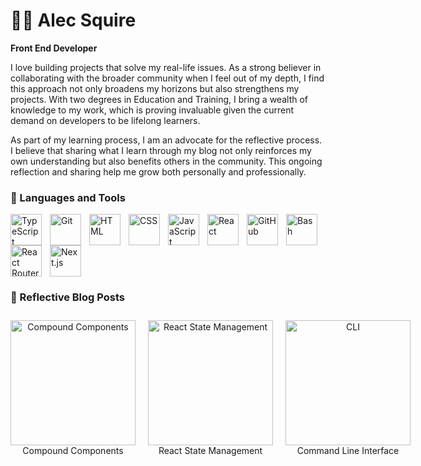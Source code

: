 # 🏄‍♂️ Alec Squire

**Front End Developer**

I love building projects that solve my real-life issues. As a strong believer in collaborating with the broader community when I feel out of my depth, I find this approach not only broadens my horizons but also strengthens my projects. With two degrees in Education and Training, I bring a wealth of knowledge to my work, which is proving invaluable given the current demand on developers to be lifelong learners.

As part of my learning process, I am an advocate for the reflective process. I believe that sharing what I learn through my blog not only reinforces my own understanding but also benefits others in the community. This ongoing reflection and sharing help me grow both personally and professionally.

### 🧰 Languages and Tools

<img align="left" alt="TypeScript" width="50px" style="padding-right:10px;" src="https://cdn.jsdelivr.net/gh/devicons/devicon/icons/typescript/typescript-plain.svg" />
<img align="left" alt="Git" width="50px" style="padding-right:10px;" src="https://cdn.jsdelivr.net/gh/devicons/devicon/icons/git/git-original.svg" />
<img align="left" alt="HTML" width="50px" style="padding-right:10px;" src="https://cdn.jsdelivr.net/gh/devicons/devicon/icons/html5/html5-plain.svg" />
<img align="left" alt="CSS" width="50px" style="padding-right:10px;" src="https://cdn.jsdelivr.net/gh/devicons/devicon/icons/css3/css3-plain.svg" />
<img align="left" alt="JavaScript" width="50px" style="padding-right:10px;" src="https://cdn.jsdelivr.net/gh/devicons/devicon/icons/javascript/javascript-plain.svg" />
<img align="left" alt="React" width="50px" style="padding-right:10px;" src="https://cdn.jsdelivr.net/gh/devicons/devicon/icons/react/react-original.svg" />
<img align="left" alt="GitHub" width="50px" style="padding-right:10px;" src="https://cdn.jsdelivr.net/gh/devicons/devicon/icons/github/github-original.svg" />
<img align="left" alt="Bash" width="50px" style="padding-right:10px;" src="https://cdn.jsdelivr.net/gh/devicons/devicon/icons/bash/bash-original.svg" />
<img align="left" alt="React Router" width="50px" style="padding-right:10px;" src="https://cdn.jsdelivr.net/gh/devicons/devicon@latest/icons/reactrouter/reactrouter-original-wordmark.svg" />
<img align="left" alt="Next.js" width="50px" style="padding-right:10px;" src="https://cdn.jsdelivr.net/gh/devicons/devicon@latest/icons/nextjs/nextjs-original.svg" />
<br clear="left" />

### 🧰 Reflective Blog Posts


<div style="display: flex; justify-content: space-between; flex-direction: row; gap: 20px; padding: 10px 0;">
  <div style="text-align: center;">
    <a href="https://medium.com/@alecsquire/compound-components-in-react-a-simplified-approach-8ace72520fea" style="display: block; text-decoration: none; color: inherit;">
      <img src="https://i.ibb.co/WPqQmVW/compound-components-thumbnail.jpg" alt="Compound Components" style="width: 200px; height: 200px;" />
      <div>Compound Components</div>
    </a>
  </div>
  <div style="text-align: center;">
    <a href="https://medium.com/@alecsquire/react-state-management-compound-components-vs-redux-and-context-api-066c16cd05ed" style="display: block; text-decoration: none; color: inherit;">
      <img src="https://i.ibb.co/9YjwQPz/react-state-management-thumbnail.jpg" alt="React State Management" style="width: 200px; height: 200px;" />
      <div>React State Management</div>
    </a>
  </div>
  <div style="text-align: center;">
    <a href="https://medium.com/@alecsquire/the-command-line-interface-cli-not-just-for-neo-entering-the-matrix-42cd5bc3ef16" style="display: block; text-decoration: none; color: inherit;">
      <img src="https://i.ibb.co/jbW65Wy/cli-thumbnail.jpg" alt="CLI" style="width: 200px; height: 200px;" />
      <div>Command Line Interface</div>
    </a>
  </div>
</div>

